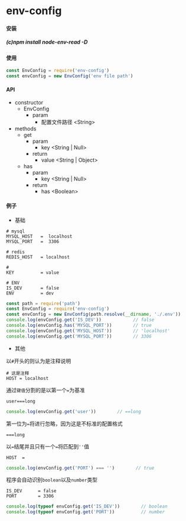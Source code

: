 # env-config

#### 安装

##### (c)npm install node-env-read -D

#### 使用

```javascript
const EnvConfig = require('env-config')
const envConfig = new EnvConfig('env file path')
```

#### API

- constructor
    - EnvConfig
        - param
            - 配置文件路径 \<String\>
- methods
    - get
        - param
            - key <String | Null>
        - return 
            - value <String | Object>
    - has
        - param
            - key <String | Null>
        - return 
            - has \<Boolean\>

#### 例子

- 基础

```text
# mysql
MYSQL_HOST   =  localhost
MYSQL_PORT   =  3306

# redis
REDIS_HOST   = localhost

#
KEY          = value

# ENV
IS_DEV       = false
ENV          = dev
```
```javascript
const path = require('path')
const EnvConfig = require('env-config')
const envConfig = new EnvConfig(path.resolve(__dirname, './.env'))
console.log(envConfig.get('IS_DEV'))            // false
console.log(envConfig.has('MYSQL_PORT'))        // true
console.log(envConfig.get('MYSQL_HOST'))        // 'localhost'
console.log(envConfig.get('MYSQL_PORT'))        // 3306
```

- 其他

以`#`开头的则认为是注释说明

```text
# 这是注释
HOST = localhost
```

通过`键值`分割的是以第一个`=`为基准

```text
user===long
```

```javascript
console.log(envConfig.get('user'))        // ==long
```

第一位为`=`将进行忽略，因为这是不标准的配置格式

```text
===long
```

以`=`结尾并且只有一个`=`将匹配到`''`值

```text
HOST  =   
```
```javascript
console.log(envConfig.get('PORT') === '')        // true
```

程序会自动识别`boolean`以及`number`类型

```text
IS_DEV      = false
PORT        = 3306
```

```javascript
console.log(typeof envConfig.get('IS_DEV'))        // boolean
console.log(typeof envConfig.get('PORT'))          // number
```
